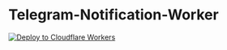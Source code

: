 # Telegram-Notification-Worker

[![Deploy to Cloudflare Workers](https://deploy.workers.cloudflare.com/button)](https://deploy.workers.cloudflare.com/?url=https://github.com/saracmert/Telegram-Notification-Worker)